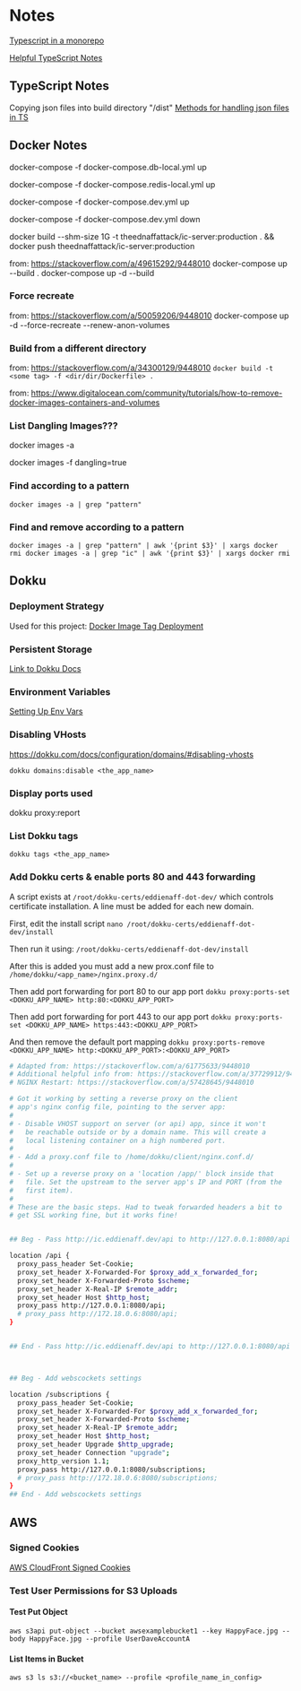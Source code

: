 # Notes

[Typescript in a monorepo](https://valcker.medium.com/configuring-typescript-monorepo-with-eslint-prettier-and-webstorm-61a71f218104)

[Helpful TypeScript Notes](https://basarat.gitbook.io/typescript/)

## TypeScript Notes

Copying json files into build directory "/dist"
[Methods for handling json files in TS](https://stackoverflow.com/a/59419449/9448010)

## Docker Notes

docker-compose -f docker-compose.db-local.yml up

docker-compose -f docker-compose.redis-local.yml up

docker-compose -f docker-compose.dev.yml up

docker-compose -f docker-compose.dev.yml down

docker build --shm-size 1G -t theednaffattack/ic-server:production . && docker push theednaffattack/ic-server:production

from: https://stackoverflow.com/a/49615292/9448010
docker-compose up --build <your-service>.
docker-compose up -d --build <serviceX> <serviceY>

### Force recreate

from: https://stackoverflow.com/a/50059206/9448010
docker-compose up -d --force-recreate --renew-anon-volumes

### Build from a different directory

from: https://stackoverflow.com/a/34300129/9448010
`docker build -t <some tag> -f <dir/dir/Dockerfile> .`

from: https://www.digitalocean.com/community/tutorials/how-to-remove-docker-images-containers-and-volumes

### List Dangling Images???

docker images -a

docker images -f dangling=true

### Find according to a pattern

`docker images -a | grep "pattern"`

### Find and remove according to a pattern

`docker images -a | grep "pattern" | awk '{print $3}' | xargs docker rmi docker images -a | grep "ic" | awk '{print $3}' | xargs docker rmi`

## Dokku

### Deployment Strategy

Used for this project:
[Docker Image Tag Deployment](https://dokku.com/docs/deployment/methods/images/#docker-image-tag-deployment)

### Persistent Storage

[Link to Dokku Docs](https://dokku.com/docs/advanced-usage/persistent-storage/#persistent-storage)

### Environment Variables

[Setting Up Env Vars](https://dokku.com/docs/configuration/environment-variables/#environment-variables)

### Disabling VHosts

https://dokku.com/docs/configuration/domains/#disabling-vhosts

`dokku domains:disable <the_app_name>`

### Display ports used

dokku proxy:report

### List Dokku tags

`dokku tags <the_app_name>`

### Add Dokku certs & enable ports 80 and 443 forwarding

A script exists at `/root/dokku-certs/eddienaff-dot-dev/` which controls
certificate installation. A line must be added for each new domain.

First, edit the install script
`nano /root/dokku-certs/eddienaff-dot-dev/install`

Then run it using:
`/root/dokku-certs/eddienaff-dot-dev/install`

After this is added you must add a new prox.conf file to
`/home/dokku/<app_name>/nginx.proxy.d/`

Then add port forwarding for port 80 to our app port
`dokku proxy:ports-set <DOKKU_APP_NAME> http:80:<DOKKU_APP_PORT>`

Then add port forwarding for port 443 to our app port
`dokku proxy:ports-set <DOKKU_APP_NAME> https:443:<DOKKU_APP_PORT>`

And then remove the default port mapping
`dokku proxy:ports-remove <DOKKU_APP_NAME> http:<DOKKU_APP_PORT>:<DOKKU_APP_PORT>`

```bash
# Adapted from: https://stackoverflow.com/a/61775633/9448010
# Additional helpful info from: https://stackoverflow.com/a/37729912/9448010
# NGINX Restart: https://stackoverflow.com/a/57428645/9448010

# Got it working by setting a reverse proxy on the client
# app's nginx config file, pointing to the server app:
#
# - Disable VHOST support on server (or api) app, since it won't
#   be reachable outside or by a domain name. This will create a
#   local listening container on a high numbered port.
#
# - Add a proxy.conf file to /home/dokku/client/nginx.conf.d/
#
# - Set up a reverse proxy on a 'location /app/' block inside that
#   file. Set the upstream to the server app's IP and PORT (from the
#   first item).
#
# These are the basic steps. Had to tweak forwarded headers a bit to
# get SSL working fine, but it works fine!


## Beg - Pass http://ic.eddienaff.dev/api to http://127.0.0.1:8080/api

location /api {
  proxy_pass_header Set-Cookie;
  proxy_set_header X-Forwarded-For $proxy_add_x_forwarded_for;
  proxy_set_header X-Forwarded-Proto $scheme;
  proxy_set_header X-Real-IP $remote_addr;
  proxy_set_header Host $http_host;
  proxy_pass http://127.0.0.1:8080/api;
  # proxy_pass http://172.18.0.6:8080/api;
}


## End - Pass http://ic.eddienaff.dev/api to http://127.0.0.1:8080/api



## Beg - Add webscockets settings

location /subscriptions {
  proxy_pass_header Set-Cookie;
  proxy_set_header X-Forwarded-For $proxy_add_x_forwarded_for;
  proxy_set_header X-Forwarded-Proto $scheme;
  proxy_set_header X-Real-IP $remote_addr;
  proxy_set_header Host $http_host;
  proxy_set_header Upgrade $http_upgrade;
  proxy_set_header Connection "upgrade";
  proxy_http_version 1.1;
  proxy_pass http://127.0.0.1:8080/subscriptions;
  # proxy_pass http://172.18.0.6:8080/subscriptions;
}
## End - Add webscockets settings

```

## AWS

### Signed Cookies

[AWS CloudFront Signed Cookies](https://docs.aws.amazon.com/AmazonCloudFront/latest/DeveloperGuide/private-content-setting-signed-cookie-custom-policy.html)

### Test User Permissions for S3 Uploads

#### Test Put Object

`aws s3api put-object --bucket awsexamplebucket1 --key HappyFace.jpg --body HappyFace.jpg --profile UserDaveAccountA`

#### List Items in Bucket

`aws s3 ls s3://<bucket_name> --profile <profile_name_in_config>`
